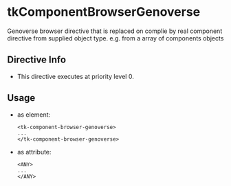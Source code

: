 



# tkComponentBrowserGenoverse








Genoverse browser directive that is replaced on complie
by real component directive from supplied object type.
e.g. from a array of components objects








## Directive Info


* This directive executes at priority level 0.


## Usage




* as element:
    ```
    <tk-component-browser-genoverse>
    ...
    </tk-component-browser-genoverse>
    ```
* as attribute:
    ```
    <ANY>
    ...
    </ANY>
    ```







